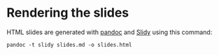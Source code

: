 # Rendering the slides

HTML slides are generated with [pandoc](https://pandoc.org/) and [Slidy](https://www.w3.org/Talks/Tools/Slidy2/#(1)) using this command:

`pandoc -t slidy slides.md -o slides.html`
